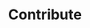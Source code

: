 ---
title: "Contribute"
description: "Learn about the NGINX Agent community and contribute to the project."
linkTitle: "Contribute"
menu: docs
weight: "500"
---